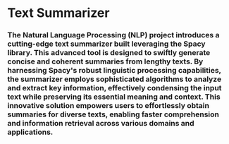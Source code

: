 # Text Summarizer
### The Natural Language Processing (NLP) project introduces a cutting-edge text summarizer built leveraging the Spacy library. This advanced tool is designed to swiftly generate concise and coherent summaries from lengthy texts. By harnessing Spacy's robust linguistic processing capabilities, the summarizer employs sophisticated algorithms to analyze and extract key information, effectively condensing the input text while preserving its essential meaning and context. This innovative solution empowers users to effortlessly obtain summaries for diverse texts, enabling faster comprehension and information retrieval across various domains and applications.
